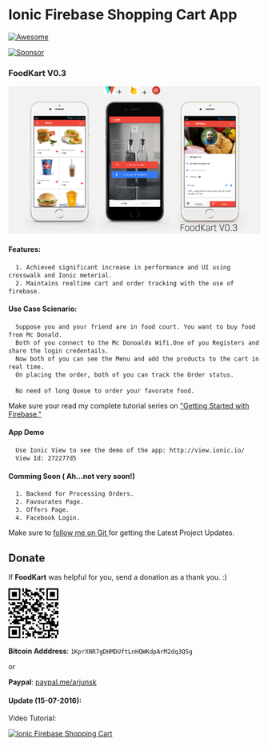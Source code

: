 # Ionic Firebase Shopping Cart App 
[![Awesome](https://cdn.rawgit.com/sindresorhus/awesome/d7305f38d29fed78fa85652e3a63e154dd8e8829/media/badge.svg)](https://github.com/arjunsk/ionic-firebase-shopping-cart)


<a target='_blank' rel='nofollow' href='https://app.codesponsor.io/link/kpPTfcZs2AmDLYbvJ42HTnR3/arjunsk/airplay'>
  <img alt='Sponsor' width='888' height='68' src='https://app.codesponsor.io/embed/kpPTfcZs2AmDLYbvJ42HTnR3/arjunsk/airplay.svg' />
</a>

### FoodKart V0.3
![FoodKart V0.3 ](/fk-latest.png)

#### Features:
      1. Achieved significant increase in performance and UI using crosswalk and Ionic meterial.
      2. Maintains realtime cart and order tracking with the use of firebase.
    
#### Use Case Scienario:
      Suppose you and your friend are in food court. You want to buy food from Mc Donald. 
      Both of you connect to the Mc Donoalds Wifi.One of you Registers and share the login credentails.
      Now both of you can see the Menu and add the products to the cart in real time.
      On placing the order, both of you can track the Order status. 
     
      No need of long Queue to order your favorate food. 
      
      
Make sure your read my complete tutorial series on ["Getting Started with Firebase."](http://www.arjunsk.com/tag/firebase/)

#### App Demo
      Use Ionic View to see the demo of the app: http://view.ionic.io/
      View Id: 272277d5

#### Comming Soon ( Ah...not very soon!)
      1. Backend for Processing Orders.
      2. Favourates Page.
      3. Offers Page.
      4. Facebook Login.

Make sure to [follow me on Git ](http://github.com/arjunsk) for getting the Latest Project Updates. 

## Donate

If **FoodKart** was helpful for you, send a donation as a thank you. :)

![Bitcoin](/btc.png)

**Bitcoin Adddress**: `1KprXNR7gDHMDUftLnHQWKdpArM2dq3Q5g`

or

**Paypal**:  [paypal.me/arjunsk](https://www.paypal.me/arjunsk/5) 


#### Update (15-07-2016):

Video Tutorial: 

[![Ionic Firebase Shopping Cart](https://img.youtube.com/vi/GKlnjdbmPxU/0.jpg)](https://www.youtube.com/watch?v=GKlnjdbmPxU&feature=youtu.be)
      
      
